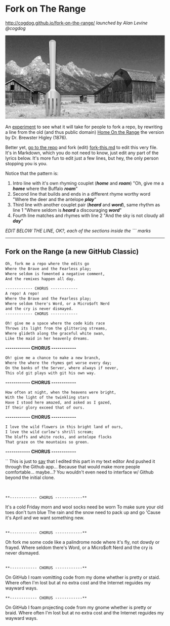 # Fork on The Range
http://cogdog.github.io/fork-on-the-range/
*launched by Alan Levine @cogdog*

![forking the range](images/ranch.jpg  "home on the range")

An [experiment](http://cogdogblog.com/2016/04/github-forking/) to see what it will take for people to fork a repo, by rewriting a line from the old (and thus public domain) [Home On the Range](https://en.wikipedia.org/wiki/Home_on_the_Range) the version by Dr. Brewster Higley (1876).

Better yet, [go to the repo](https://github.com/cogdog/fork-on-the-range/tree/gh-pages) and fork (edit) [fork-this.md](https://github.com/cogdog/fork-on-the-range/blob/gh-pages/fork-this.md) to edit this very file. It's in Markdown, which you do not need to know, just edit any part of the lyrics below. It's more fun to edit just a few lines, but hey, the only person stopping you is you.

Notice that the pattern is:

1. Intro line with it's own rhyming couplet (**_home_** and **_roam_**)  "Oh, give me a **_home_** where the Buffalo **_roam_**"
2. Second line that builds and ends in a different rhyme worthy word "Where the deer and the antelope **_play_**"
3. Third line with another couplet pair (**_heard_** and **_word_**), same rhythm as line 1 "Where seldom is **_heard_** a discouraging **_word_**"
4. Fourth line matches and rhymes with line 2 "And the sky is not cloudy all **_day_**"

*EDIT BELOW THE LINE, OK?, each of the sections inside the ``` marks*

------

## Fork on the Range (a new GitHub Classic)

```
Oh, fork me a repo where the edits go
Where the Brave and the Fearless play;
Where seldom is fomented a negative comment,
And the remixes happen all day.
```

```
------------ CHORUS ------------ 
A repo! A repo!
Where the Brave and the Fearless play;
Where seldom there's Word, or a Micro$oft Nerd
and the cry is never dismayed.
------------ CHORUS ------------ 
```

```
Oh! give me a space where the code kids race
Throws its light from the glittering streams,
Where glideth along the graceful white swan,
Like the maid in her heavenly dreams.

```

**------------ CHORUS ------------**

```
Oh! give me a chance to make a new branch,
Where the where the rhymes get worse every day;
On the banks of the Server, where always if never,
This old git plays with git his own way.
```

**------------ CHORUS ------------**

```
How often at night, when the heavens were bright,
With the light of the twinkling stars
Have I stood here amazed, and asked as I gazed,
If their glory exceed that of ours.
```

**------------ CHORUS ------------**

```
I love the wild flowers in this bright land of ours,
I love the wild curlew's shrill scream;
The bluffs and white rocks, and antelope flocks
That graze on the mountains so green.
```

**------------ CHORUS ------------**

``
This is just to [say](google.ca) that I edited this part in my text editor
And pushed it through the Github app...
Because that would make more people comfortable... maybe...?
You wouldn't even need to interface w/ Github beyond the initial clone.

```


**------------ CHORUS ------------**
```
It's a cold Friday morn and wool socks need be worn
To make sure your old toes don't turn blue
The rain and the snow need to pack up and go
'Cause it's April and we want something new.
```
 
**------------ CHORUS ------------**

```
Oh fork me some code like a palindrome node
where it's fly, not dowdy or frayed.
Where seldom there's Word, or a Micro$oft Nerd
and the cry is never dismayed.
```

**------------ CHORUS ------------**

```
On GitHub I roam vomitting code from my dome
whether is pretty or staid.
Where often I'm lost but at no extra cost
and the Internet reguides my wayward ways.
```
**------------ CHORUS ------------**

```
On GitHub I foam projecting code from my gnome
whether is pretty or braid.
Where often I'm lost but at no extra cost
and the Internet reguides my wayward ways.
```
